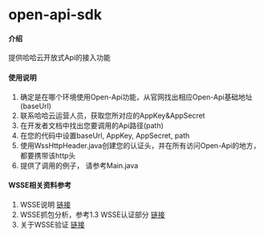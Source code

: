 # open-api-sdk

#### 介绍
提供哈哈云开放式Api的接入功能

#### 使用说明

1.  确定是在哪个环境使用Open-Api功能，从官网找出相应Open-Api基础地址(baseUrl)
2.  联系哈哈云运营人员，获取您所对应的AppKey&AppSecret
3.  在开发者文档中找出您要调用的Api路径(path)
4.  在您的代码中设置baseUrl, AppKey, AppSecret, path
5.  使用WssHttpHeader.java创建您的认证头，并在所有访问Open-Api的地方，都要携带该http头
6.  提供了调用的例子， 请参考Main.java

#### WSSE相关资料参考

1.  WSSE说明 [链接](https://www.oasis-open.org/committees/download.php/13392/wss-v1.1-spec-pr-UsernameTokenProfile-01.htm)
2.  WSSE抓包分析，参考1.3 WSSE认证部分  [链接](https://blog.csdn.net/haohaoge_jx/article/details/116223510)
3.  关于WSSE验证 [链接](https://blog.csdn.net/iteye_8658/article/details/81753214)
